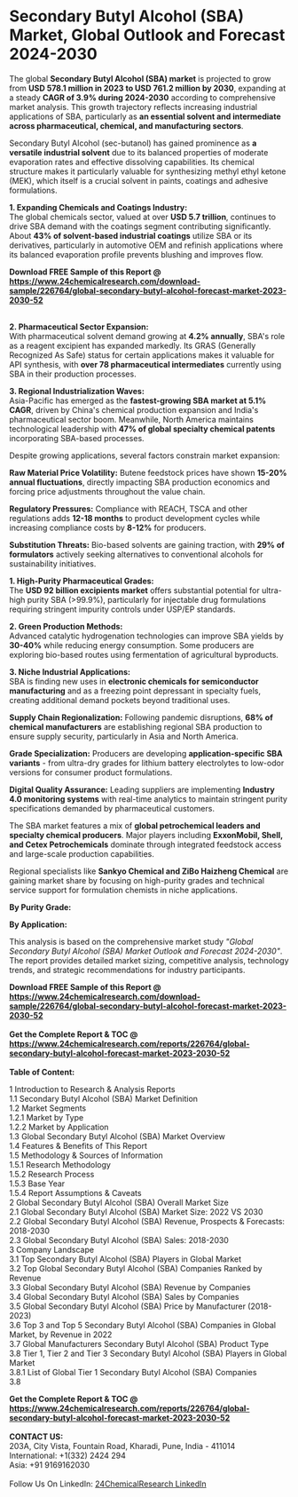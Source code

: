 <h1>Secondary Butyl Alcohol (SBA) Market, Global Outlook and Forecast 2024-2030</h1><p>The global <strong>Secondary Butyl Alcohol (SBA) market</strong> is projected to grow from <strong>USD 578.1 million in 2023 to USD 761.2 million by 2030</strong>, expanding at a steady <strong>CAGR of 3.9% during 2024-2030</strong> according to comprehensive market analysis. This growth trajectory reflects increasing industrial applications of SBA, particularly as <strong>an essential solvent and intermediate across pharmaceutical, chemical, and manufacturing sectors</strong>.</p><p>Secondary Butyl Alcohol (sec-butanol) has gained prominence as <strong>a versatile industrial solvent</strong> due to its balanced properties of moderate evaporation rates and effective dissolving capabilities. Its chemical structure makes it particularly valuable for synthesizing methyl ethyl ketone (MEK), which itself is a crucial solvent in paints, coatings and adhesive formulations.</p><p><strong>1. Expanding Chemicals and Coatings Industry:</strong><br>
The global chemicals sector, valued at over <strong>USD 5.7 trillion</strong>, continues to drive SBA demand with the coatings segment contributing significantly. About <strong>43% of solvent-based industrial coatings</strong> utilize SBA or its derivatives, particularly in automotive OEM and refinish applications where its balanced evaporation profile prevents blushing and improves flow.</p><div><b>Download FREE Sample of this Report @ 
            <a href="https://www.24chemicalresearch.com/download-sample/226764/global-secondary-butyl-alcohol-forecast-market-2023-2030-52">
            https://www.24chemicalresearch.com/download-sample/226764/global-secondary-butyl-alcohol-forecast-market-2023-2030-52</a></b></div><br><p><strong>2. Pharmaceutical Sector Expansion:</strong><br>
With pharmaceutical solvent demand growing at <strong>4.2% annually</strong>, SBA's role as a reagent excipient has expanded markedly. Its GRAS (Generally Recognized As Safe) status for certain applications makes it valuable for API synthesis, with <strong>over 78 pharmaceutical intermediates</strong> currently using SBA in their production processes.</p><p><strong>3. Regional Industrialization Waves:</strong><br>
Asia-Pacific has emerged as the <strong>fastest-growing SBA market at 5.1% CAGR</strong>, driven by China's chemical production expansion and India's pharmaceutical sector boom. Meanwhile, North America maintains technological leadership with <strong>47% of global specialty chemical patents</strong> incorporating SBA-based processes.</p><p>Despite growing applications, several factors constrain market expansion:</p><p><strong>Raw Material Price Volatility:</strong> Butene feedstock prices have shown <strong>15-20% annual fluctuations</strong>, directly impacting SBA production economics and forcing price adjustments throughout the value chain.</p><p><strong>Regulatory Pressures:</strong> Compliance with REACH, TSCA and other regulations adds <strong>12-18 months</strong> to product development cycles while increasing compliance costs by <strong>8-12%</strong> for producers.</p><p><strong>Substitution Threats:</strong> Bio-based solvents are gaining traction, with <strong>29% of formulators</strong> actively seeking alternatives to conventional alcohols for sustainability initiatives.</p><p><strong>1. High-Purity Pharmaceutical Grades:</strong><br>
The <strong>USD 92 billion excipients market</strong> offers substantial potential for ultra-high purity SBA (&gt;99.9%), particularly for injectable drug formulations requiring stringent impurity controls under USP/EP standards.</p><p><strong>2. Green Production Methods:</strong><br>
Advanced catalytic hydrogenation technologies can improve SBA yields by <strong>30-40%</strong> while reducing energy consumption. Some producers are exploring bio-based routes using fermentation of agricultural byproducts.</p><p><strong>3. Niche Industrial Applications:</strong><br>
SBA is finding new uses in <strong>electronic chemicals for semiconductor manufacturing</strong> and as a freezing point depressant in specialty fuels, creating additional demand pockets beyond traditional uses.</p><p><strong>Supply Chain Regionalization:</strong> Following pandemic disruptions, <strong>68% of chemical manufacturers</strong> are establishing regional SBA production to ensure supply security, particularly in Asia and North America.</p><p><strong>Grade Specialization:</strong> Producers are developing <strong>application-specific SBA variants</strong> - from ultra-dry grades for lithium battery electrolytes to low-odor versions for consumer product formulations.</p><p><strong>Digital Quality Assurance:</strong> Leading suppliers are implementing <strong>Industry 4.0 monitoring systems</strong> with real-time analytics to maintain stringent purity specifications demanded by pharmaceutical customers.</p><p>The SBA market features a mix of <strong>global petrochemical leaders and specialty chemical producers</strong>. Major players including <strong>ExxonMobil, Shell, and Cetex Petrochemicals</strong> dominate through integrated feedstock access and large-scale production capabilities.</p><p>Regional specialists like <strong>Sankyo Chemical and ZiBo Haizheng Chemical</strong> are gaining market share by focusing on high-purity grades and technical service support for formulation chemists in niche applications.</p><p><strong>By Purity Grade:</strong></p><p><strong>By Application:</strong></p><p>This analysis is based on the comprehensive market study <em>"Global Secondary Butyl Alcohol (SBA) Market Outlook and Forecast 2024-2030"</em>. The report provides detailed market sizing, competitive analysis, technology trends, and strategic recommendations for industry participants.</p><div><b>Download FREE Sample of this Report @ 
            <a href="https://www.24chemicalresearch.com/download-sample/226764/global-secondary-butyl-alcohol-forecast-market-2023-2030-52">
            https://www.24chemicalresearch.com/download-sample/226764/global-secondary-butyl-alcohol-forecast-market-2023-2030-52</a></b></div><br><div><b>Get the Complete Report & TOC @ 
            <a href="https://www.24chemicalresearch.com/reports/226764/global-secondary-butyl-alcohol-forecast-market-2023-2030-52">
            https://www.24chemicalresearch.com/reports/226764/global-secondary-butyl-alcohol-forecast-market-2023-2030-52</a></b></div><br>
            <b>Table of Content:</b><p>1 Introduction to Research & Analysis Reports<br />
    1.1 Secondary Butyl Alcohol (SBA) Market Definition<br />
    1.2 Market Segments<br />
        1.2.1 Market by Type<br />
        1.2.2 Market by Application<br />
    1.3 Global Secondary Butyl Alcohol (SBA) Market Overview<br />
    1.4 Features & Benefits of This Report<br />
    1.5 Methodology & Sources of Information<br />
        1.5.1 Research Methodology<br />
        1.5.2 Research Process<br />
        1.5.3 Base Year<br />
        1.5.4 Report Assumptions & Caveats<br />
2 Global Secondary Butyl Alcohol (SBA) Overall Market Size<br />
    2.1 Global Secondary Butyl Alcohol (SBA) Market Size: 2022 VS 2030<br />
    2.2 Global Secondary Butyl Alcohol (SBA) Revenue, Prospects & Forecasts: 2018-2030<br />
    2.3 Global Secondary Butyl Alcohol (SBA) Sales: 2018-2030<br />
3 Company Landscape<br />
    3.1 Top Secondary Butyl Alcohol (SBA) Players in Global Market<br />
    3.2 Top Global Secondary Butyl Alcohol (SBA) Companies Ranked by Revenue<br />
    3.3 Global Secondary Butyl Alcohol (SBA) Revenue by Companies<br />
    3.4 Global Secondary Butyl Alcohol (SBA) Sales by Companies<br />
    3.5 Global Secondary Butyl Alcohol (SBA) Price by Manufacturer (2018-2023)<br />
    3.6 Top 3 and Top 5 Secondary Butyl Alcohol (SBA) Companies in Global Market, by Revenue in 2022<br />
    3.7 Global Manufacturers Secondary Butyl Alcohol (SBA) Product Type<br />
    3.8 Tier 1, Tier 2 and Tier 3 Secondary Butyl Alcohol (SBA) Players in Global Market<br />
        3.8.1 List of Global Tier 1 Secondary Butyl Alcohol (SBA) Companies<br />
        3.8</p><div><b>Get the Complete Report & TOC @ 
            <a href="https://www.24chemicalresearch.com/reports/226764/global-secondary-butyl-alcohol-forecast-market-2023-2030-52">
            https://www.24chemicalresearch.com/reports/226764/global-secondary-butyl-alcohol-forecast-market-2023-2030-52</a></b></div><br><b>CONTACT US:</b><br>
            203A, City Vista, Fountain Road, Kharadi, Pune, India - 411014<br>
            International: +1(332) 2424 294<br>
            Asia: +91 9169162030 <br><br>
            Follow Us On LinkedIn: <a href="https://www.linkedin.com/company/24chemicalresearch/">24ChemicalResearch LinkedIn</a>